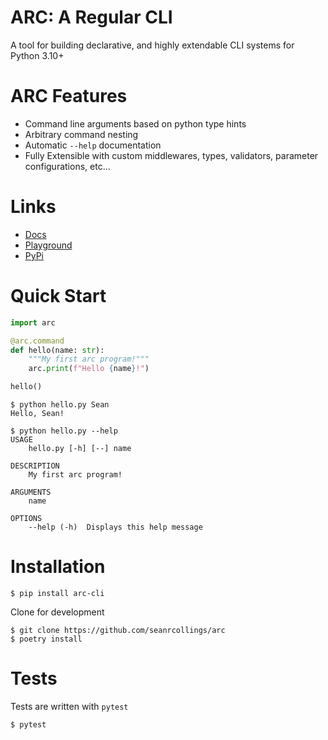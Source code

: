 # ARC: A Regular CLI
A tool for building declarative, and highly extendable CLI systems for Python 3.10+

# ARC Features
- Command line arguments based on python type hints
- Arbitrary command nesting
- Automatic `--help` documentation
- Fully Extensible with custom middlewares,  types, validators, parameter configurations, etc...

# Links
- [Docs](https://arc.seancollings.dev)
- [Playground](https://playground.arc.seancollings.dev)
- [PyPi](https://pypi.org/project/arc-cli/)


# Quick Start

```py
import arc

@arc.command
def hello(name: str):
    """My first arc program!"""
    arc.print(f"Hello {name}!")

hello()
```

```
$ python hello.py Sean
Hello, Sean!
```

```
$ python hello.py --help
USAGE
    hello.py [-h] [--] name

DESCRIPTION
    My first arc program!

ARGUMENTS
    name

OPTIONS
    --help (-h)  Displays this help message
```

# Installation

```
$ pip install arc-cli
```

Clone for development
```
$ git clone https://github.com/seanrcollings/arc
$ poetry install
```

# Tests
Tests are written with `pytest`
```
$ pytest
```
